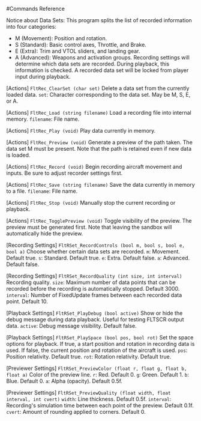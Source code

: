#Commands Reference

Notice about Data Sets:
This program splits the list of recorded information into four categories:
- M (Movement): Position and rotation.
- S (Standard): Basic control axes, Throttle, and Brake.
- E (Extra): Trim and VTOL sliders, and landing gear.
- A (Advanced): Weapons and activation groups.
Recording settings will determine which data sets are recorded. During playback, this information is checked. A recorded data set will be locked from player input during playback.

[Actions] `FltRec_ClearSet (char set)`
Delete a data set from the currently loaded data.
`set`: Character corresponding to the data set. May be M, S, E, or A.

[Actions] `FltRec_Load (string filename)`
Load a recording file into internal memory.
`filename`: File name.

[Actions] `FltRec_Play (void)`
Play data currently in memory.

[Actions] `FltRec_Preview (void)`
Generate a preview of the path taken. The data set M must be present. Note that the path is retained even if new data is loaded.

[Actions] `FltRec_Record (void)`
Begin recording aircraft movement and inputs. Be sure to adjust recorder settings first.

[Actions] `FltRec_Save (string filename)`
Save the data currently in memory to a file.
`filename`: File name.

[Actions] `FltRec_Stop (void)`
Manually stop the current recording or playback.

[Actions] `FltRec_TogglePreview (void)`
Toggle visibility of the preview. The preview must be generated first. Note that leaving the sandbox will automatically hide the preview.

[Recording Settings] `FltRSet_RecordControls (bool m, bool s, bool e, bool a)`
Choose whether certain data sets are recorded.
`m`: Movement. Default true.
`s`: Standard. Default true.
`e`: Extra. Default false.
`a`: Advanced. Default false.

[Recording Settings] `FltRSet_RecordQuality (int size, int interval)`
Recording quality.
`size`: Maximum number of data points that can be recorded before the recording is automatically stopped. Default 3000.
`interval`: Number of FixedUpdate frames between each recorded data point. Default 10.

[Playback Settings] `FltRSet_PlayDebug (bool active)`
Show or hide the debug message during data playback. Useful for testing FLTSCR output data.
`active`: Debug message visibility. Default false.

[Playback Settings] `FltRSet_PlaySpace (bool pos, bool rot)`
Set the space options for playback. If true, a start position and rotation in recording data is used. If false, the current position and rotation of the aircraft is used.
`pos`: Position relativity. Default true.
`rot`: Rotation relativity. Default true.

[Previewer Settings] `FltRSet_PreviewColor (float r, float g, float b, float a)`
Color of the preview line.
`r`: Red. Default 0.
`g`: Green. Default 1.
`b`: Blue. Default 0.
`a`: Alpha (opacity). Default 0.5f.

[Previewer Settings] `FltRSet_PreviewQuality (float width, float interval, int cvert)`
`width`: Line thickness. Default 0.5f.
`interval`: Recording's simulation time between each point of the preview. Default 0.1f.
`cvert`: Amount of rounding applied to corners. Default 0.
